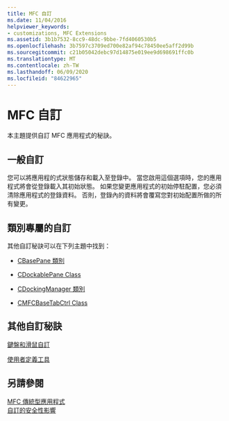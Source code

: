 ```yaml
---
title: MFC 自訂
ms.date: 11/04/2016
helpviewer_keywords:
- customizations, MFC Extensions
ms.assetid: 3b1b7532-8cc9-48dc-9bbe-7fd4060530b5
ms.openlocfilehash: 3b7597c3709ed700e82af94c78450ee5aff2d99b
ms.sourcegitcommit: c21b05042debc97d14875e019ee9d698691ffc0b
ms.translationtype: MT
ms.contentlocale: zh-TW
ms.lasthandoff: 06/09/2020
ms.locfileid: "84622965"
---
```

# <a name="customization-for-mfc"></a>MFC 自訂

本主題提供自訂 MFC 應用程式的秘訣。

## <a name="general-customizations"></a>一般自訂

您可以將應用程的式狀態儲存和載入至登錄中。 當您啟用這個選項時，您的應用程式將會從登錄載入其初始狀態。 如果您變更應用程式的初始停駐配置，您必須清除應用程式的登錄資料。 否則，登錄內的資料將會覆寫您對初始配置所做的所有變更。

## <a name="class-specific-customizations"></a>類別專屬的自訂

其他自訂秘訣可以在下列主題中找到：

- [CBasePane 類別](reference/cbasepane-class.md)

- [CDockablePane Class](reference/cdockablepane-class.md)

- [CDockingManager 類別](reference/cdockingmanager-class.md)

- [CMFCBaseTabCtrl Class](reference/cmfcbasetabctrl-class.md)

## <a name="additional-customization-tips"></a>其他自訂秘訣

[鍵盤和滑鼠自訂](keyboard-and-mouse-customization.md)

[使用者定義工具](user-defined-tools.md)

## <a name="see-also"></a>另請參閱

[MFC 傳統型應用程式](mfc-desktop-applications.md)<br/>
[自訂的安全性影響](security-implications-of-customization.md)
